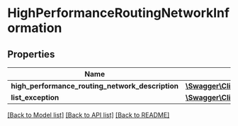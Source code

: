 # HighPerformanceRoutingNetworkInformation

## Properties
Name | Type | Description | Notes
------------ | ------------- | ------------- | -------------
**high_performance_routing_network_description** | [**\Swagger\Client\Model\HighPerformanceRoutingNetworkDescription**](HighPerformanceRoutingNetworkDescription.md) |  | [optional] 
**list_exception** | [**\Swagger\Client\Model\SuppressedXServerException**](SuppressedXServerException.md) |  | [optional] 

[[Back to Model list]](../../README.md#documentation-for-models) [[Back to API list]](../../README.md#documentation-for-api-endpoints) [[Back to README]](../../README.md)

